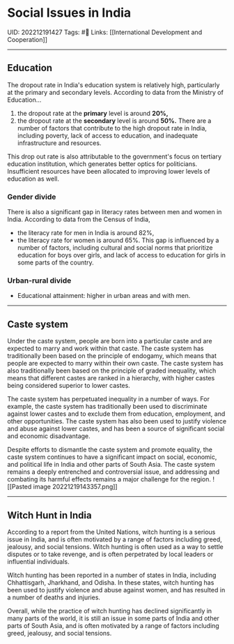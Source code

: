 # Social Issues in India
UID: 202212191427
Tags: #🌱 
Links: [[International Development and Cooperation]]

----
## Education
The dropout rate in India's education system is relatively high, particularly at the primary and secondary levels. According to data from the Ministry of Education...
1. the dropout rate at the **primary** level is around **20%,**  
2. the dropout rate at the **secondary** level is around **50%.** 
There are a number of factors that contribute to the high dropout rate in India, including poverty, lack of access to education, and inadequate infrastructure and resources.

This drop out rate is also attributable to the government's focus on tertiary education institution, which generates better optics for politicians. Insufficient resources have been allocated to improving lower levels of education as well.

### Gender divide
There is also a significant gap in literacy rates between men and women in India. According to data from the Census of India, 
+ the literacy rate for men in India is around 82%, 
+ the literacy rate for women is around 65%. 
This gap is influenced by a number of factors, including cultural and social norms that prioritize education for boys over girls, and lack of access to education for girls in some parts of the country.

### Urban-rural divide
- Educational attainment: higher in urban areas and with men.

----
## Caste system
Under the caste system, people are born into a particular caste and are expected to marry and work within that caste. The caste system has traditionally been based on the principle of endogamy, which means that people are expected to marry within their own caste. The caste system has also traditionally been based on the principle of graded inequality, which means that different castes are ranked in a hierarchy, with higher castes being considered superior to lower castes.  

The caste system has perpetuated inequality in a number of ways. For example, the caste system has traditionally been used to discriminate against lower castes and to exclude them from education, employment, and other opportunities. The caste system has also been used to justify violence and abuse against lower castes, and has been a source of significant social and economic disadvantage.

Despite efforts to dismantle the caste system and promote equality, the caste system continues to have a significant impact on social, economic, and political life in India and other parts of South Asia. The caste system remains a deeply entrenched and controversial issue, and addressing and combating its harmful effects remains a major challenge for the region.
![[Pasted image 20221219143357.png]]

---
## Witch Hunt in India
According to a report from the United Nations, witch hunting is a serious issue in India, and is often motivated by a range of factors including greed, jealousy, and social tensions. Witch hunting is often used as a way to settle disputes or to take revenge, and is often perpetrated by local leaders or influential individuals.

Witch hunting has been reported in a number of states in India, including Chhattisgarh, Jharkhand, and Odisha. In these states, witch hunting has been used to justify violence and abuse against women, and has resulted in a number of deaths and injuries.

Overall, while the practice of witch hunting has declined significantly in many parts of the world, it is still an issue in some parts of India and other parts of South Asia, and is often motivated by a range of factors including greed, jealousy, and social tensions.